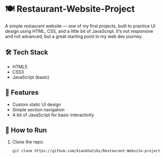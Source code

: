 # 🍽️ Restaurant-Website-Project

A simple restaurant website — one of my first projects, built to practice UI design using HTML, CSS, and a little bit of JavaScript. It’s not responsive and not advanced, but a great starting point in my web dev journey.

## 🛠️ Tech Stack

- HTML5
- CSS3
- JavaScript (basic)

## 📸 Features

- Custom static UI design
- Simple section navigation
- A bit of JavaScript for basic interactivity

## 🚀 How to Run

1. Clone the repo:
   ```bash
   git clone https://github.com/kiankhatibi/Restaurant-Website-project.git
